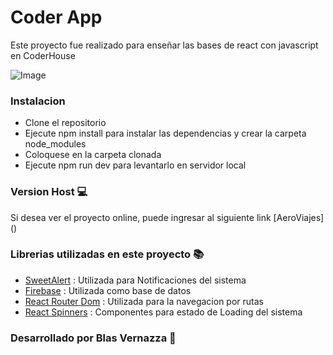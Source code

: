 # Coder App

Este proyecto fue realizado para enseñar las bases de react con javascript en CoderHouse

![Image](/public/)

### Instalacion

- Clone el repositorio
- Ejecute npm install para instalar las dependencias y crear la carpeta node_modules
- Coloquese en la carpeta clonada 
- Ejecute npm run dev para levantarlo en servidor local

### Version Host 💻

Si desea ver el proyecto online, puede ingresar al siguiente link [AeroViajes] ()

### Librerias utilizadas en este proyecto 📚

- [SweetAlert]() : Utilizada para Notificaciones del sistema
- [Firebase]() : Utilizada como base de datos
- [React Router Dom]() : Utilizada para la navegacion por rutas
- [React Spinners]() : Componentes para estado de Loading del sistema


### Desarrollado por Blas Vernazza 🧑